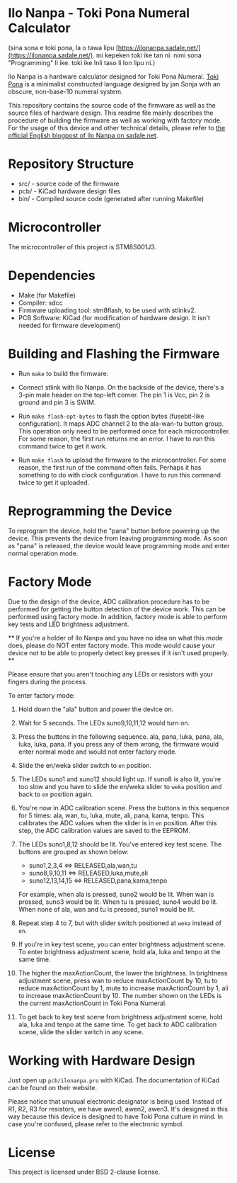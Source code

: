 # Ilo Nanpa - Toki Pona Numeral Calculator

(sina sona e toki pona, la o tawa lipu [https://ilonanpa.sadale.net/](https://ilonanpa.sadale.net/). mi kepeken toki ike tan ni: nimi sona "Programming" li ike. toki ike Inli taso li lon lipu ni.)

Ilo Nanpa is a hardware calculator designed for Toki Pona Numeral. [Toki Pona](http://tokipona.org/) is a minimalist constructed language designed by jan Sonja with an obscure, non-base-10 numeral system.

This repository contains the source code of the firmware as well as the source files of hardware design. This readme file mainly describes the procedure of building the firmware as well as working with factory mode. For the usage of this device and other technical details, please refer to [the official English blogpost of Ilo Nanpa on sadale.net](https://sadale.net/58/).

# Repository Structure

* src/ - source code of the firmware
* pcb/ - KiCad hardware design files
* bin/ - Compiled source code (generated after running Makefile)

# Microcontroller

The microcontroller of this project is STM8S001J3.

# Dependencies

* Make (for Makefile)
* Compiler: sdcc
* Firmware uploading tool: stm8flash, to be used with stlinkv2.
* PCB Software: KiCad (for modification of hardware design. It isn't needed for firmware development)

# Building and Flashing the Firmware

* Run `make` to build the firmware.

* Connect stlink with Ilo Nanpa. On the backside of the device, there's a 3-pin male header on the top-left corner. The pin 1 is Vcc, pin 2 is ground and pin 3 is SWIM.

* Run `make flash-opt-bytes` to flash the option bytes (fusebit-like configuration). It maps ADC channel 2 to the ala-wan-tu button group. This operation only need to be performed once for each microcontroller. For some reason, the first run returns me an error. I have to run this command twice to get it work.

* Run `make flash` to upload the firmware to the microcontroller. For some reason, the first run of the command often fails. Perhaps it has something to do with clock configuration. I have to run this command twice to get it uploaded.

# Reprogramming the Device

To reprogram the device, hold the "pana" button before powering up the device. This prevents the device from leaving programming mode. As soon as "pana" is released, the device would leave programming mode and enter normal operation mode.

# Factory Mode

Due to the design of the device, ADC calibration procedure has to be performed for getting the button detection of the device work. This can be performed using factory mode. In addition, factory mode is able to perform key tests and LED brightness adjustment.

** If you're a holder of Ilo Nanpa and you have no idea on what this mode does, please do NOT enter factory mode. This mode would cause your device not to be able to properly detect key presses if it isn't used properly. **

Please ensure that you aren't touching any LEDs or resistors with your fingers during the process.

To enter factory mode:

1. Hold down the "ala" button and power the device on.

2. Wait for 5 seconds. The LEDs suno9,10,11,12 would turn on.

3. Press the buttons in the following sequence. ala, pana, luka, pana, ala, luka, luka, pana. If you press any of them wrong, the firmware would enter normal mode and would not enter factory mode.

4. Slide the en/weka slider switch to `en` position.

5. The LEDs suno1 and suno12 should light up. If suno8 is also lit, you're too slow and you have to slide the en/weka slider to `weka` position and back to `en` position again.

6. You're now in ADC calibration scene. Press the buttons in this sequence for 5 times: ala, wan, tu, luka, mute, ali, pana, kama, tenpo. This calibrates the ADC values when the slider is in `en` position. After this step, the ADC calibration values are saved to the EEPROM.

7. The LEDs suno1,8,12 should be lit. You've entered key test scene. The buttons are grouped as shown below:


	* suno1,2,3,4 <=> RELEASED,ala,wan,tu
	* suno8,9,10,11 <=> RELEASED,luka,mute,ali
	* suno12,13,14,15 <=> RELEASED,pana,kama,tenpo


	For example, when ala is pressed, suno2 would be lit. When wan is pressed, suno3 would be lit. When tu is pressed, suno4 would be lit. When none of ala, wan and tu is pressed, suno1 would be lit.

8. Repeat step 4 to 7, but with slider switch positioned at `weka` instead of `en`.

9. If you're in key test scene, you can enter brightness adjustment scene. To enter brightness adjustment scene, hold ala, luka and tenpo at the same time.

10. The higher the maxActionCount, the lower the brightness. In brightness adjustment scene, press wan to reduce maxActionCount by 10, tu to reduce maxActionCount by 1, mute to increase maxActionCount by 1, ali to increase maxActionCount by 10. The number shown on the LEDs is the current maxActionCount in Toki Pona Numeral.

11. To get back to key test scene from brightness adjustment scene, hold ala, luka and tenpo at the same time. To get back to ADC calibration scene, slide the slider switch in any scene.

# Working with Hardware Design
Just open up `pcb/ilonanpa.pro` with KiCad. The documentation of KiCad can be found on their website.

Please notice that unusual electronic designator is being used. Instead of R1, R2, R3 for resistors, we have awen1, awen2, awen3. It's designed in this way because this device is designed to have Toki Pona culture in mind. In case you're confused, please refer to the electronic symbol.

# License
This project is licensed under BSD 2-clause license.

